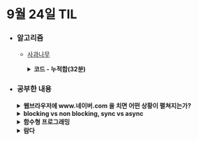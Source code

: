 # 9월 24일 TIL

* ### 알고리즘
    * [사과나무](https://www.acmicpc.net/problem/20002)
    
      <details>
      <summary><strong>코드 - 누적합(32분)</strong></summary>

      ```java

        import java.io.*;
        import java.util.*;

        class Main {

            public static void main(String[] args) throws IOException {
                BufferedReader br = new BufferedReader(new InputStreamReader(System.in));
                BufferedWriter bw = new BufferedWriter(new OutputStreamWriter(System.out));

                int n = Integer.parseInt(br.readLine());

                int[][] board = new int[n + 1][n + 1];
                int[][] prefix = new int[n + 1][n + 1];
                for(int i=1 ; i<=n ; i++){
                    StringTokenizer tokenizer = new StringTokenizer(br.readLine());
                    for(int j=1 ; j<=n ; j++){
                        board[i][j] = Integer.parseInt(tokenizer.nextToken());
                        prefix[i][j] = board[i][j] + prefix[i - 1][j] + prefix[i][j - 1] - prefix[i - 1][j - 1];
                    }
                }

                int answer = Integer.MIN_VALUE;
                for(int size = 1 ; size <= n ; size++){
                    for(int y=1 ; y<=n-size+1 ; y++){
                        for(int x=1 ; x<=n-size+1 ; x++){
                            int total = prefix[y+size-1][x+size-1] - prefix[y-1][x+size-1] - prefix[y+size-1][x-1] + prefix[y-1][x-1];
                            answer = Math.max(total, answer);
                        }
                    }
                }

                bw.write(String.valueOf(answer));
                bw.close();
                br.close();
            }
        }

      ```

      </details>


* ### 공부한 내용

    <details>
    <summary><strong>웹브라우저에 www.네이버.com 을 치면 어떤 상황이 펼쳐지는가?</strong></summary>

    1. www.네이버.com에 해당하는 IP 주소가 로컬 DNS에 존재하는지 확인
    2. 만약 존재한다면 IP 주소를 이용해서 해당 서버로 이동, 만약 존재하지 않는다면 ISP의 DNS 서버에서 IP 주소 확인 후 해당 서버로 이동
    3. 브라우저가 해당 서버와 TCP연결을 한다.
    4. 브라우저가 HTTP 요청을 보낸다.
    5. 서버는 요청을 처리하고 응답을 보낸다.
    6. 브라우저는 HTML 컨텐츠를 렌더링한다.

    </details>

    <details>
    <summary><strong>blocking vs non blocking, sync vs async</strong></summary>

    * <h3>blocking</h3>
    
      * A함수가 B함수를 호출할 떄, B함수의 작업 종료되기 전까지 A함수에게 제어권을 주지는 않는 것이다.

    * <h3>non blocking</h3>
    
      * A함수가 B함수를 호출할 떄, B함수의 제어권을 바로 A함수에게 넘겨줘서 다른 작업을 할 수 있도록 한다.
    
    * <h3>sync</h3>

      * A함수가 B함수를 호출할 때, B함수의 결과를 A함수가 처리한다.

    * <h3>async</h3>
    
      * A함수가 B함수를 호출할 때, B함수의 결과를 B함수가 처리하는 것이다.

    </br>

    > ::bulb:: <strong>async vs non blocking</strong>
    > async와 non blocking을 혼동해서 사용을 하는 경우가 많다. 이는 시점과 관련된 개념이라 실제 코드에서 경계를 구분하기가 애매하기 때문이다. 그렇다면 둘을 비교하려면 어떻게 해야할까?
    > async는 출력 순서와 관련된 개념이고 non blocking은 별렬 실행과 관련된 개념이라고 생각하면 된다.

    * sync/async, blocking/non blocking 조합

        1. Sync Blocking 

            * 다른 작업이 진행되는 동안 자신의 작업을 처리하지 않고(blocking), 다른 작업의 완료 여부를 바로 받아 순차적으로 처리하는(sync) 방식이다.

        2. Async Blocking
   
            * 다른 작업이 진행되는 동안에도 작업을 처리하고(non blocking), 다른 작업의 결과를 바로 처리하지 않아서 작업 순서가 지켜지지 않는(async)방식이다.

        3. Sync Non-Blocking 

            * 다른 작업이 진행되는 동안에도 자신의 작업을 처리하고(non blocking), 다른 작업의 결과를 바로 처리하여 작업을 순차적으로 수행하는(sync) 방식이다.

        4. Async Non-Blocking

            * 다른 작업이 진행되는 동안 자신의 작업을 중단하고 기다리며(blocking), 다른 작업의 결과를 바로 처리하지 않아 순서대로 작업을 수행하지 않는(async) 방식이다.

    </details>

    <details>
    <summary><strong>함수형 프로그래밍</strong></summary>

    * **함수형 프로그래밍이란?**

       * 순수 함수와 불변성을 강조하며, 프로그램의 상태 변경을 최소화하는 것을 목표로 하는 프로그래밍이다. 수학적 함수의 개념에 기반을 두고 있으며, 이를 통해 코드의 간결성, 모듈성 및 예측 가능성을 높일 수 있다. 함수가 1급 객체 역할을 하는데, 람다와 고차 함수 개념이 사용된다.
    
    * **1급 객체**: 변수나 데이터 구조 안에 담을 수 있고, 파라미터로 전달할 수 있는 객체이다. 또한, 반환값으로 사용 가능하고, 할당에 사용된 이름과 무관하게 고유한 구별이 가능한 객체이다.
    
    * **순수 함수**: 동일한 입력에 대해 항상 동일한 출려을 반환하며, 외부 상태에 영향을 주지 않는다. 이로 인해 함수의 결과를 예측하기 쉬워지고, 테스트와 디버깅이 용이해진다.
    
    * **불변성**: 데이터의 상태를 변경하는 대신, 변경된 새로운 데이터를 생성한다. 이를 통해서 버그 발생 가능성을 줄일 수 있다.
    
    * **람다**: 메소드를 하나의 식으로 표현하는 것이다. 메소드의 이름이 없어지므로 "익명함수"라고도 한다.
    
    * **고차 함수**: 함수를 인자로 받거나 함수를 반환할 수 있는 함수이다. 이를 통해 코드를 더 간결하게 작성할 수 있으며, 중복을 줄이고 재사용성을 높일 수 있다.

    </details>

    <details>
    <summary><strong>람다</strong></summary>

    * **람다 함수란**: 함수 프로그래밍에서 사용되는 개념으로 익명 함수를 의마하는 용어이다. 람다는 수학과 기초 컴퓨터과학 분야의 람다 대수에서 나온 것이다. 수학에서 사용하는 함수를 보다 단순하게 표현하는 것이다.

    * **특징**
    
      * 1. 람다는 이름을 가질 필요가 없다.
      * 2. 2개 이상의 입력이 있는 함수는 최종적으로 1개의 입력만 받는 람다로 단순화할 수 있다.

    </details>
